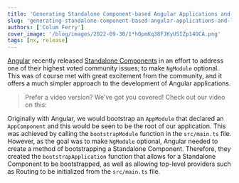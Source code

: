 ```yaml
---
title: 'Generating Standalone Component-based Angular Applications and Libraries with Nx'
slug: 'generating-standalone-component-based-angular-applications-and-libraries-with-nx'
authors: ['Colum Ferry']
cover_image: '/blog/images/2022-09-30/1*h0pmKq38FJKyUSIZp14OCA.png'
tags: [nx, release]
---
```


[Angular](https://angular.io/) recently released [Standalone Components](https://angular.io/guide/standalone-components) in an effort to address one of their highest voted community issues; to make `NgModule` optional.  
This was of course met with great excitement from the community, and it offers a much simpler approach to the development of Angular applications.

> Prefer a video version? We’ve got you covered! Check out our video on this:

Originally with Angular, we would bootstrap an `AppModule` that declared an `AppComponent` and this would be seen to be the root of our application. This was achieved by calling the `bootstrapModule` function in the `src/main.ts` file. However, as the goal was to make `NgModule` optional, Angular needed to create a method of bootstrapping a Standalone Component. Therefore, they created the `bootstrapApplication` function that allows for a Standalone Component to be bootstrapped, as well as allowing top-level providers such as Routing to be initialized from the `src/main.ts` file.
